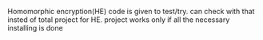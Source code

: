 Homomorphic encryption(HE) code is given to test/try. can check with that insted of total project for HE. 
project works only if all the necessary installing is done
